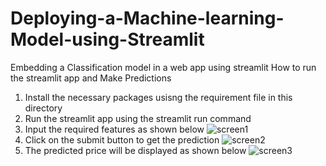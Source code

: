 # Deploying-a-Machine-learning-Model-using-Streamlit
Embedding a Classification model in a web app using streamlit
How to run the streamlit app and Make Predictions

1.	Install the necessary packages usisng the requirement file in this directory
2.	Run the streamlit app using the streamlit run command
3.	Input the required features as shown below
  ![screen1](https://user-images.githubusercontent.com/106737000/207849926-90448fac-3b2d-4a75-93ed-708851486f27.png)
4.	Click on the submit button to get the prediction
 ![screen2](https://user-images.githubusercontent.com/106737000/207850076-5f8e0afe-da81-4dfc-b6e2-91255d073d2a.png)
5.	The predicted price will be displayed as shown below
 ![screen3](https://user-images.githubusercontent.com/106737000/207850200-d613607d-bbcd-4062-98fb-654b41856f27.png)
